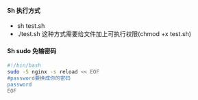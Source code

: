 #### Sh 执行方式
- sh test.sh
- ./test.sh 这种方式需要给文件加上可执行权限(chmod +x test.sh)

#### Sh sudo 免输密码
```bash
#!/bin/bash
sudo -S nginx -s reload << EOF
#password要换成你的密码
password
EOF
```